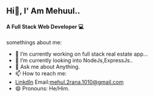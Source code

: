 ## Hi👋, I' Am Mehuul..
<h4>A Full Stack Web Developer 💻 </h4>

somethings about me:

- 🔭 I’m currently working on full stack real estate app...
- 🌱 I’m currently looking into NodeJs,ExpressJs.. 
- 💬 Ask me about Anything.
- 📫 How to reach me:
- <a href="https://www.linkedin.com/in/mehul-rana-904b54340/?utm_source=share&utm_campaign=share_via&utm_content=profile&utm_medium=android_app">LinkdIn</a>
  Email:mehul.2rana.1010@gmail.com
- 😄 Pronouns: He/Him.

